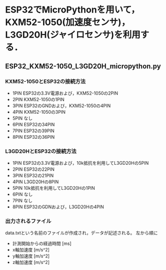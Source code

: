 # ESP32でMicroPythonを用いて，KXM52-1050(加速度センサ)，L3GD20H(ジャイロセンサ)を利用する．
## ESP32_KXM52-1050_L3GD20H_micropython.py
### KXM52-1050とESP32の接続方法
* 1PIN ESP32の3.3V電源および，KXM52-1050の2PIN
* 2PIN KXM52-1050の1PIN
* 3PIN ESP32のGNDおよび，KXM52-1050の4PIN
* 4PIN KXM52-1050の3PIN
* 5PIN なし
* 6PIN ESP32の34PIN
* 7PIN ESP32の39PIN
* 8PIN ESP32の36PIN
### L3GD20HとESP32の接続方法
* 1PIN ESP32の3.3V電源および，10k抵抗を利用してL3GD20Hの5PIN
* 2PIN ESP32の22PIN
* 3PIN ESP32の21PIN
* 4PIN L3GD20Hの8PIN
* 5PIN 10k抵抗を利用してL3GD20Hの1PIN
* 6PIN なし
* 7PIN なし
* 8PIN ESP32のGDNおよび，L3GD20Hの4PIN
### 出力されるファイル
data.txtという名前のファイルが作成され，データが記述される。
左から順に
* 計測開始からの経過時間 [ms]
* x軸加速度 [m/s^2]
* y軸加速度 [m/s^2]
* z軸加速度 [m/s^2]

